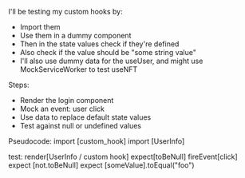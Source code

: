 I'll be testing my custom hooks by:
- Import them
- Use them in a dummy component
- Then in the state values check if they're defined
- Also check if the value should be "some string value"
- I'll also use dummy data for the useUser, and might use MockServiceWorker to test useNFT

Steps:
- Render the login component
- Mock an event: user click
- Use data to replace default state values
- Test against null or undefined values

Pseudocode:
import [custom_hook]
import [UserInfo] <!-- uses hook internally? -->

test:
    render[UserInfo / custom hook]
    expect[toBeNull]
    fireEvent[click] <!--MSW-->
    expect [not.toBeNull]
    expect [someValue].toEqual("foo")

